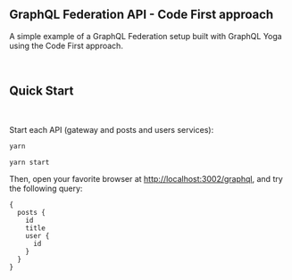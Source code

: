 ## GraphQL Federation API - Code First approach

A simple example of a GraphQL Federation setup built with GraphQL Yoga using the Code First approach.


<p>&nbsp;</p>

## Quick Start

<br/>

Start each API (gateway and posts and users services):

```sh
yarn

yarn start
```

Then, open your favorite browser at [http://localhost:3002/graphql](http://localhost:3002/graphql), and try the following query:

```gql
{
  posts {
    id
    title
    user {
      id
    }
  }
}
```
